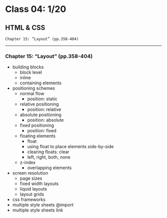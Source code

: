 # Class 04: 1/20

## HTML & CSS
    Chapter 15: “Layout” (pp.358-404)
-----

### Chapter 15: “Layout” (pp.358-404)
  - building blocks
    - block level
    - inline
    - containing elements
  - positioning schemes
    - normal flow
      - position: static
    - relative positioning
      - position: relative
    - absolute positioning
      - position: absolute
    - fixed positioning
      - position: fixed
    - floating elements
      - float
      - using float to place elements side-by-side
      - clearing floats: clear
      - left, right, both, none
    - z-index
      - overlapping elements
  - screen resolution
    - page sizes
    - fixed width layouts
    - liquid layouts
    - layout grids
  - css frameworks
  - multiple style sheets @import
  - multiple style sheets link
